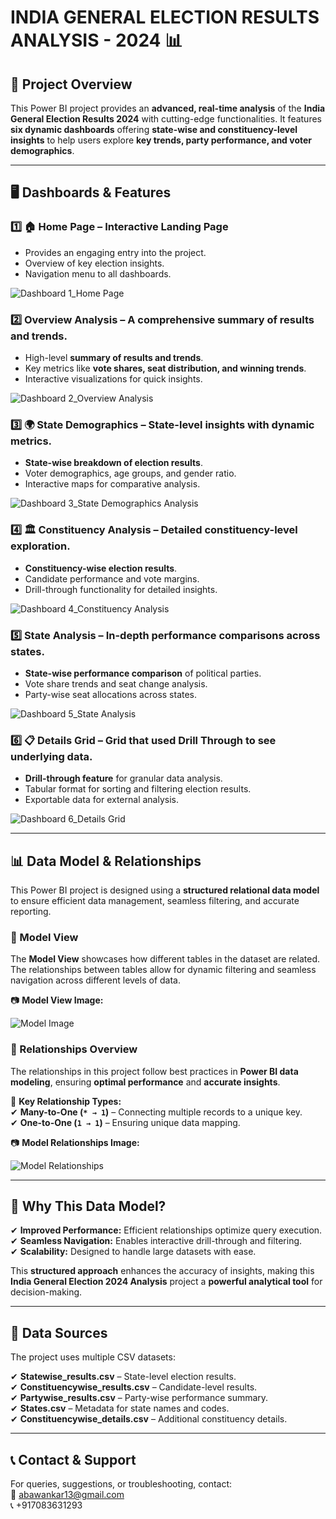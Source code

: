 # INDIA GENERAL ELECTION RESULTS ANALYSIS - 2024 📊  

## **🚀 Project Overview**  
This Power BI project provides an **advanced, real-time analysis** of the **India General Election Results 2024** with cutting-edge functionalities. It features **six dynamic dashboards** offering **state-wise and constituency-level insights** to help users explore **key trends, party performance, and voter demographics**.  

---

## **🖥️ Dashboards & Features**  

### **1️⃣ 🏠 Home Page – Interactive Landing Page**  
   - Provides an engaging entry into the project.  
   - Overview of key election insights.  
   - Navigation menu to all dashboards.
     
![Dashboard 1_Home Page](https://github.com/user-attachments/assets/2197f3d3-d8b6-4abc-bd27-a6537e07321c)


### **2️⃣ Overview Analysis – A comprehensive summary of results and trends.**  
   - High-level **summary of results and trends**.  
   - Key metrics like **vote shares, seat distribution, and winning trends**.  
   - Interactive visualizations for quick insights.
     
![Dashboard 2_Overview Analysis](https://github.com/user-attachments/assets/67c9fe6b-a146-427d-9a02-660cf2f732ae)


### **3️⃣ 🌍 State Demographics – State-level insights with dynamic metrics.**  
   - **State-wise breakdown of election results**.  
   - Voter demographics, age groups, and gender ratio.  
   - Interactive maps for comparative analysis.
     
![Dashboard 3_State Demographics Analysis](https://github.com/user-attachments/assets/5bce65ca-17b1-46cb-a50e-0f8a5e3fc186)

### **4️⃣ 🏛️ Constituency Analysis – Detailed constituency-level exploration.**  
   - **Constituency-wise election results**.  
   - Candidate performance and vote margins.  
   - Drill-through functionality for detailed insights.
     
![Dashboard 4_Constituency Analysis](https://github.com/user-attachments/assets/a6d32b5e-38c0-430b-9828-5dd19e6520f0)


### **5️⃣ State Analysis – In-depth performance comparisons across states.**  
   - **State-wise performance comparison** of political parties.  
   - Vote share trends and seat change analysis.  
   - Party-wise seat allocations across states.
     
![Dashboard 5_State Analysis](https://github.com/user-attachments/assets/35f09437-73b9-44bf-8e83-11dd5329dd3e)


### **6️⃣ 📋 Details Grid – Grid that used Drill Through to see underlying data.**  
   - **Drill-through feature** for granular data analysis.  
   - Tabular format for sorting and filtering election results.  
   - Exportable data for external analysis.
     
![Dashboard 6_Details Grid](https://github.com/user-attachments/assets/cdc8b947-5c86-4eb1-a159-a1716c396530)

---

## 📊 Data Model & Relationships  
This Power BI project is designed using a **structured relational data model** to ensure efficient data management, seamless filtering, and accurate reporting.

### 🔗 Model View  
The **Model View** showcases how different tables in the dataset are related. The relationships between tables allow for dynamic filtering and seamless navigation across different levels of data.  

📷 **Model View Image:**  

![Model Image](https://github.com/user-attachments/assets/7fffbf16-6e8f-49f2-bf34-0b47ad36684e)


### 🔄 Relationships Overview  
The relationships in this project follow best practices in **Power BI data modeling**, ensuring **optimal performance** and **accurate insights**.  

📌 **Key Relationship Types:**  
✔ **Many-to-One (`* → 1`)** – Connecting multiple records to a unique key.  
✔ **One-to-One (`1 → 1`)** – Ensuring unique data mapping.  

📷 **Model Relationships Image:**  

![Model Relationships](https://github.com/user-attachments/assets/201a13c2-0c96-4f13-ab6f-e48f20d7e220)


---

## 🚀 Why This Data Model?  
✔ **Improved Performance:** Efficient relationships optimize query execution.  
✔ **Seamless Navigation:** Enables interactive drill-through and filtering.  
✔ **Scalability:** Designed to handle large datasets with ease.  

This **structured approach** enhances the accuracy of insights, making this **India General Election 2024 Analysis** project a **powerful analytical tool** for decision-making.

---
## 📂 Data Sources 
The project uses multiple CSV datasets: 

✔ **Statewise_results.csv** – State-level election results.  
✔ **Constituencywise_results.csv** – Candidate-level results.  
✔ **Partywise_results.csv** – Party-wise performance summary.  
✔ **States.csv** – Metadata for state names and codes.  
✔ **Constituencywise_details.csv** – Additional constituency details.  

---

## 📞 Contact & Support  
For queries, suggestions, or troubleshooting, contact:  
📩 abawankar13@gmail.com  
📞 +917083631293  
